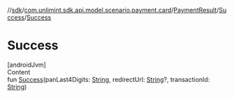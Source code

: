 //[sdk](../../../../index.md)/[com.unlimint.sdk.api.model.scenario.payment.card](../../index.md)/[PaymentResult](../index.md)/[Success](index.md)/[Success](-success.md)



# Success  
[androidJvm]  
Content  
fun [Success](-success.md)(panLast4Digits: [String](https://kotlinlang.org/api/latest/jvm/stdlib/kotlin/-string/index.html), redirectUrl: [String](https://kotlinlang.org/api/latest/jvm/stdlib/kotlin/-string/index.html)?, transactionId: [String](https://kotlinlang.org/api/latest/jvm/stdlib/kotlin/-string/index.html))  



